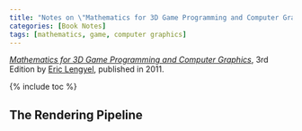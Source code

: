 ```yaml
---
title: "Notes on \"Mathematics for 3D Game Programming and Computer Graphics, 3rd Edition\""
categories: [Book Notes]
tags: [mathematics, game, computer graphics]
---
```


*[Mathematics for 3D Game Programming and Computer Graphics](http://mathfor3dgameprogramming.com/)*, 3rd Edition by [Eric Lengyel](http://www.terathon.com/lengyel/), published in 2011.

{% include toc %}

## The Rendering Pipeline


